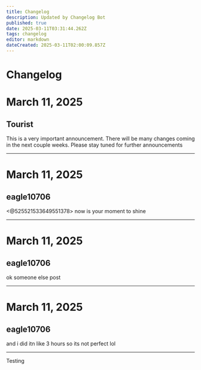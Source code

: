 ```yaml
---
title: Changelog
description: Updated by Changelog Bot
published: true
date: 2025-03-11T03:31:44.262Z
tags: changelog
editor: markdown
dateCreated: 2025-03-11T02:00:09.857Z
---
```


# Changelog

# March 11, 2025
## Tourist

This is a very important announcement. There will be many changes coming in the next couple weeks. Please stay tuned for further announcements

---

# March 11, 2025
## eagle10706

<@525521533649551378>  now is your moment to shine

---

# March 11, 2025
## eagle10706

ok someone else post

---

# March 11, 2025
## eagle10706

and i did itn like 3 hours so its not perfect lol

---

Testing